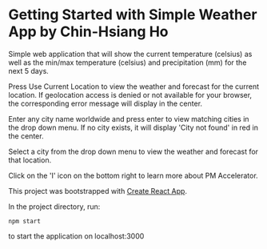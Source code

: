 # Getting Started with Simple Weather App by Chin-Hsiang Ho

Simple web application that will show the current temperature (celsius) as well as the min/max temperature (celsius) and precipitation (mm) for the next 5 days.

Press Use Current Location to view the weather and forecast for the current location.
If geolocation access is denied or not available for your browser, the corresponding error message will display in the center.

Enter any city name worldwide and press enter to view matching cities in the drop down menu.
If no city exists, it will display 'City not found' in red in the center.

Select a city from the drop down menu to view the weather and forecast for that location.

Click on the 'I' icon on the bottom right to learn more about PM Accelerator.


This project was bootstrapped with [Create React App](https://github.com/facebook/create-react-app).

In the project directory, run:

`npm start`

to start the application on localhost:3000

